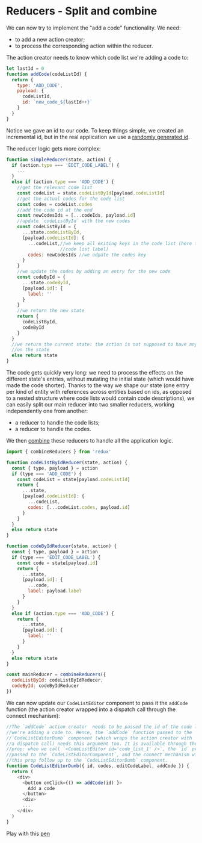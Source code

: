 # Reducers - Split and combine

We can now try to implement the "add a code" functionality. We need:
- to add a new action creator;
- to process the corresponding action within the reducer.

The action creator needs to know which code list we're adding a code to:
```javascript
let lastId = 0
function addCode(codeListId) {
  return {
    type: 'ADD_CODE',
    payload: {
      codeListId,
      id: `new_code_${lastId++}`
    }
  }
}
```

Notice we gave an id to our code. To keep things simple, we created an incremental id, but in the real application we use a [randomly generated id](https://github.com/InseeFr/Pogues/blob/d28a7f67894479807f6b3d1c45b1b24883a556c4/src/js/utils/data-utils.js#L12-L13).

The reducer logic gets more complex: 

```javascript
function simpleReducer(state, action) {
  if (action.type === 'EDIT_CODE_LABEL') {
    ...
  }
  else if (action.type === 'ADD_CODE') {
    //get the relevant code list
    const codeList = state.codeListById[payload.codeListId]
    //get the actual codes for the code list
    const codes = codeList.codes
    //add the code id at the end
    const newCodesIds = [...codeIds, payload.id]
    //update `codeListById` with the new codes
    const codeListById = {
      ...state.codeListById,
      [payload.codeListId]: {
        ...codeList,//we keep all exiting keys in the code list (here the
                    //code list label)
        codes: newCodesIds //we udpate the codes key
      }
    }
    //we update the codes by adding an entry for the new code
    const codeById = {
      ...state.codeById,
      [payload.id]: {
        label: ''
      }
    }
    //we return the new state
    return {
      codeListById,
      codeById
    }
  }
  //we return the current state: the action is not supposed to have any effect
  //on the state
  else return state
}
```

The code gets quickly very long: we need to process the effects on the different state's entries, without mutating the initial state (which would have made the code shorter). Thanks to the way we shape our state (one entry per kind of entity with references across entities based on ids, as opposed to a nested structure where code lists would contain code descriptions), we can easily split our main reducer into two smaller reducers, working independently one from another:
- a reducer to handle the code lists;
- a reducer to handle the codes.

We then [combine](http://redux.js.org/docs/api/combineReducers.html#combinereducersreducers) these reducers to handle all the application logic.

```javascript
import { combineReducers } from 'redux'

function codeListByIdReducer(state, action) {
  const { type, payload } = action
  if (type === 'ADD_CODE') {
    const codeList = state[payload.codeListId]
    return {
      ...state,
      [payload.codeListId]: {
        ...codeList,
        codes: [...codeList.codes, payload.id]
      }
    }
  }
  else return state
}

function codeByIdReducer(state, action) {
  const { type, payload } = action
  if (type === 'EDIT_CODE_LABEL') {
    const code = state[payload.id]
    return {
      ...state,
      [payload.id]: {
        ...code,
        label: payload.label
      }
    }
  }
  else if (action.type === 'ADD_CODE') {
    return {
      ...state,
      [payload.id]: {
        label: ''
      }
    }
  }
  else return state
}

const mainReducer = combineReducers({
  codeListById: codeListByIdReducer,
  codeById: codeByIdReducer
})
```

We can now update our `CodeListEditor` component to pass it the `addCode` function (the action creator wrapped into a dispatch call through the connect mechanism):

```javascript
//The `addCode` action creator  needs to be passed the id of the code list
//we're adding a code to. Hence, the `addCode` function passed to the
//`CodeListEditorDumb` component (which wraps the action creator with
//a dispatch call) needs this argument too. It is available through the `id`
//prop: when we call `<CodeListEditor id='code_list_1' />`, the `id` prop is
//passed to the `CodeListEditorComponent`, and the connect mechanism will make
//this prop follow up to the `CodeListEditorDumb` component.
function CodeListEditorDumb({ id, codes, editCodeLabel, addCode }) {
  return (
    <div>
      <button onClick={() => addCode(id) }>
        Add a code
      </button>
      <div>
      ...
    </div>
  )
}
```

Play with this [pen](http://codepen.io/BoogalooJB/pen/bgLVEZ)
<!-- Add script to embed codepens -->
<script async src="https://production-assets.codepen.io/assets/embed/ei.js"></script>
<p
  data-height="700"
  data-theme-id="dark"
  data-slug-hash="bgLVEZ"
  data-default-tab="js,result"
  data-user="BoogalooJB"
  data-embed-version="2"
  data-pen-title="React and Redux within Pogues"
  class="codepen" />

